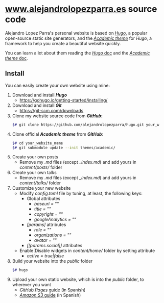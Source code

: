 # www.alejandrolopezparra.es source code
Alejandro Lopez Parra's personal website is based on [*Hugo*](https://gohugo.io/), a popular open-source static site generators, and the [*Academic theme*](https://sourcethemes.com/academic/) for *Hugo*, a framework to help you create a beautiful website quickly.

You can learn a lot about them reading the [*Hugo* doc](https://gohugo.io/documentation/) and the [*Academic theme* doc](https://sourcethemes.com/academic/docs/). 

## Install
You can easily create your own website using mine:
1. Download and install ***Hugo***
   * https://gohugo.io/getting-started/installing/
2. Download and install ***Git***
   * https://git-scm.com/downloads
3. Clone my website source code from ***GitHub***:
   ```bash
   $# git clone https://github.com/alejandrolopezparra/hugo.git your_website_name
   ```
4. Clone official ***Academic theme*** from ***GitHub***:
   ```bash
   $# cd your_website_name
   $# git submodule update --init themes/academic/
   ```
5. Create your own posts
   * Remove my *.md* files (except *_index.md*) and add yours in *content/posts/* folder
6. Create your own talks
   * Remove my *.md* files (except *_index.md*) and add yours in *content/talks/* folder
7. Customize your new website
   * Modify *config.toml* file by tuning, at least, the following keys:
     * Global attributes
       * *baseurl = ""*
       * *title = ""*
       * *copyright = ""*
       * *googleAnalytics = ""*
     * *[params]* attributes
       * *role = ""*
       * *organizations = ""*
       * *avatar = ""*
     *  *[[params.social]]* attributes
   * Enable|Disable widgets in *content/home/* folder by setting attribute
     * *active = true|false*
8. Build your website into the *public* folder
   ```bash
   $# hugo
   ```
9. Upload your own static website, which is into the *public* folder, to wherever you want
   * [*GitHub Pages* guide](https://www.alejandrolopezparra.es/post/github_pages/) (in Spanish)
   * [*Amazon S3* guide](https://www.alejandrolopezparra.es/post/amazon_s3/) (in Spanish)
